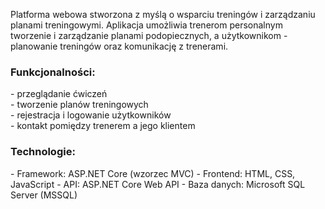 Platforma webowa stworzona z myślą o wsparciu treningów i zarządzaniu planami treningowymi. 
Aplikacja umożliwia trenerom personalnym tworzenie i zarządzanie planami podopiecznych, a użytkownikom -
planowanie treningów oraz komunikację z trenerami.

<h3>Funkcjonalności:</h3>
- przeglądanie ćwiczeń<br>
- tworzenie planów treningowych<br>
- rejestracja i logowanie użytkowników<br>
- kontakt pomiędzy trenerem a jego klientem<br>

<h3>Technologie:</h3>
- Framework: ASP.NET Core (wzorzec MVC)
- Frontend: HTML, CSS, JavaScript
- API: ASP.NET Core Web API
- Baza danych: Microsoft SQL Server (MSSQL)
